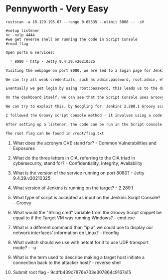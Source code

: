 # Pennyworth - Very Easy

```shell
rustscan -a 10.129.195.67 --range 0-65535 --ulimit 5000 -- -sV

#setup listener
nc -nvlp 4444
#we get reverse shell on running the code in Script Console
#read flag
```

```markdown
Open ports & services:

  * 8080 - http - Jetty 9.4.39.v20210325

Visiting the webpage on port 8080, we are led to a login page for Jenkins.

We can try all weak credentials, such as admin:password, root:admin, etc.

Eventually we get login by using root:password; this leads us to the dashboard page where we can see the version (bottom right corner).

On the dashboard itself, we can see that the Script Console uses Groovy Script.

We can try to exploit this, by Googling for 'Jenkins 2.289.1 Groovy script exploit' - the search results show multiple methods to do so.

I followed the Groovy script console method - it involves using a code snippet which launches a reverse shell.

After setting up a listener, the code can be run in the Script console - this gives us a reverse shell as root

The root flag can be found in /root/flag.txt
```

1. What does the acronym CVE stand for? - Common Vulnerabilities and Exposures

2. What do the three letters in CIA, referring to the CIA triad in cybersecurity, stand for? - Confidentiality, Integrity, Availability

3. What is the version of the service running on port 8080? - Jetty 9.4.39.v20210325

4. What version of Jenkins is running on the target? - 2.289.1

5. What type of script is accepted as input on the Jenkins Script Console? - Groovy

6. What would the "String cmd" variable from the Groovy Script snippet be equal to if the Target VM was running Windows? - cmd.exe

7. What is a different command than "ip a" we could use to display our network interfaces' information on Linux? - ifconfig

8. What switch should we use with netcat for it to use UDP transport mode? - -u

9. What is the term used to describe making a target host initiate a connection back to the attacker host? - reverse shell

10. Submit root flag - 9cdfb439c7876e703e307864c9167a15
